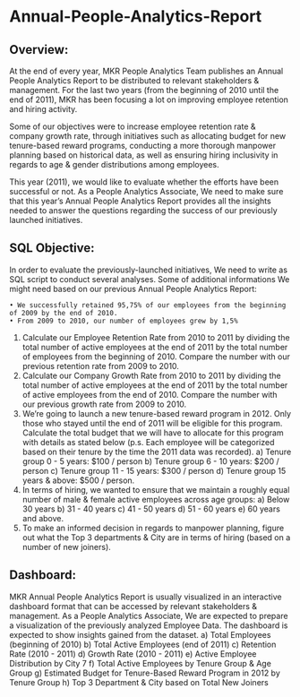 # Annual-People-Analytics-Report

## Overview:

At the end of every year, MKR People Analytics Team publishes an Annual People Analytics Report to be distributed to relevant stakeholders & management. For the last two years (from the beginning of 2010 until the end of 2011), MKR has been focusing a lot on improving employee retention and hiring activity. 

Some of our objectives were to increase employee retention rate & company growth rate, through initiatives such as allocating budget for new tenure-based reward programs, conducting a more thorough manpower planning based on historical data, as well as ensuring hiring inclusivity in regards to age & gender distributions among employees. 

This year (2011), we would like to evaluate whether the efforts have been successful or not. As a People Analytics Associate, We need to make sure that this year’s Annual People Analytics Report provides all the insights needed to answer the questions regarding the success of our previously launched initiatives.

## SQL Objective:
In order to evaluate the previously-launched initiatives, We need to write as SQL script to conduct several analyses. Some of additional informations We might need based on our previous Annual People Analytics Report: 

    • We successfully retained 95,75% of our employees from the beginning of 2009 by the end of 2010. 
    • From 2009 to 2010, our number of employees grew by 1,5%

  1. Calculate our Employee Retention Rate from 2010 to 2011 by dividing the total number of active employees at the end of 2011 by the total number of employees from the beginning of 2010. Compare the number with our previous retention rate from 2009 to 2010.
  2. Calculate our Company Growth Rate from 2010 to 2011 by dividing the total number of active employees at the end of 2011 by the total number of active employees from the end of 2010. Compare the number with our previous growth rate from 2009 to 2010.
  3. We’re going to launch a new tenure-based reward program in 2012. Only those who stayed until the end of 2011 will be eligible for this program. Calculate the total budget that we will have to allocate for this program with details as stated below (p.s. Each employee will be categorized based on their tenure by the time the 2011 data was recorded).
     a) Tenure group 0 - 5 years: $100 / person
     b) Tenure group 6 - 10 years: $200 / person
     c) Tenure group 11 - 15 years: $300 / person
     d) Tenure group 15 years & above: $500 / person.
  4. In terms of hiring, we wanted to ensure that we maintain a roughly equal number of male & female active employees across age groups:
     a) Below 30 years
     b) 31 - 40 years
     c) 41 - 50 years
     d) 51 - 60 years
     e) 60 years and above.
  5. To make an informed decision in regards to manpower planning, figure out what the Top 3 departments & City are in terms of hiring (based on a number of new joiners).

## Dashboard:

MKR Annual People Analytics Report is usually visualized in an interactive dashboard format that can be accessed by relevant stakeholders & management. As a People Analytics Associate, We are expected to prepare a visualization of the previously analyzed Employee Data. The dashboard is expected to show insights gained from the dataset. 
    a) Total Employees (beginning of 2010) 
    b) Total Active Employees (end of 2011) 
    c) Retention Rate (2010 - 2011) 
    d) Growth Rate (2010 - 2011) 
    e) Active Employee Distribution by City 7 
    f) Total Active Employees by Tenure Group & Age Group 
    g) Estimated Budget for Tenure-Based Reward Program in 2012 by Tenure Group 
    h) Top 3 Department & City based on Total New Joiners
